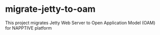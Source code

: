 # migrate-jetty-to-oam
This project migrates Jetty Web Server to Open Application Model (OAM) for NAPPTIVE platform

